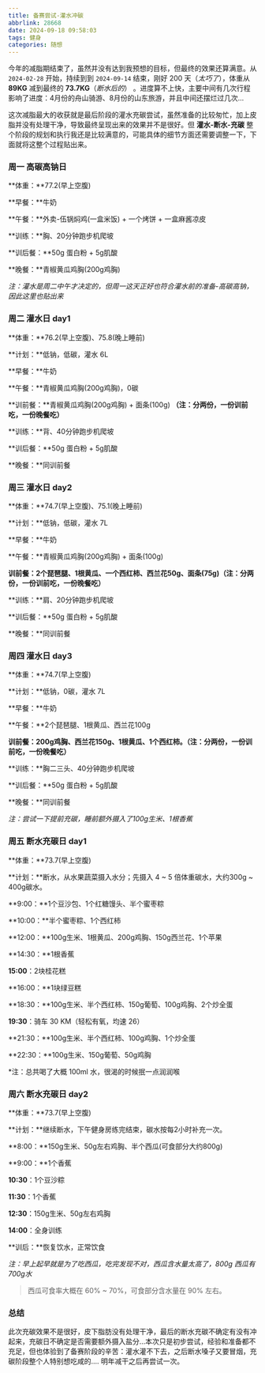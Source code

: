 ```yaml
---
title: 备赛尝试-灌水冲碳
abbrlink: 28668
date: 2024-09-18 09:58:03
tags: 健身
categories: 随想
---
```


今年的减脂期结束了，虽然并没有达到我预想的目标，但最终的效果还算满意。从 `2024-02-28` 开始，持续到到 `2024-09-14` 结束，刚好 200 天（*太巧了*），体重从 **89KG** 减到最终的 **73.7KG**（*断水后的*） 。进度算不上快，主要中间有几次行程影响了进度：4月份的舟山骑游、8月份的山东旅游，并且中间还摆烂过几次...

这次减脂最大的收获就是最后阶段的灌水充碳尝试，虽然准备的比较匆忙，加上皮脂并没有处理干净，导致最终呈现出来的效果并不是很好。但 **灌水-断水-充碳** 整个阶段的规划和执行我还是比较满意的，可能具体的细节方面还需要调整一下，下面就将这整个过程贴出来。

<!--more-->

### 周一 高碳高钠日

**体重：**77.2(早上空腹)

**早餐：**牛奶

**午餐：**外卖-伍锅焖鸡(一盒米饭) + 一个烤饼 + 一盒麻酱凉皮

**训练：**胸、20分钟跑步机爬坡

**训后餐：**50g 蛋白粉 + 5g肌酸

**晚餐：**青椒黄瓜鸡胸(200g鸡胸)

*注：灌水是周二中午才决定的，但周一这天正好也符合灌水前的准备-高碳高钠，因此这里也贴出来*

### 周二 灌水日 day1

**体重：**76.2(早上空腹)、75.8(晚上睡前)

**计划：**低钠，低碳，灌水 6L

**早餐：**牛奶

**午餐：**青椒黄瓜鸡胸(200g鸡胸)，0碳

**训前餐：**青椒黄瓜鸡胸(200g鸡胸) + 面条(100g) **（注：分两份，一份训前吃，一份晚餐吃）**

**训练：**背、40分钟跑步机爬坡

**训后餐：**50g 蛋白粉 + 5g肌酸

**晚餐：**同训前餐

### 周三 灌水日 day2

**体重：**74.7(早上空腹)、75.1(晚上睡前)

**计划：**低钠，低碳，灌水 7L

**早餐：**牛奶

**午餐：**青椒黄瓜鸡胸(200g鸡胸) + 面条(100g)

**训前餐：**2个琵琶腿、1根黄瓜、一个西红柿、西兰花50g、面条(75g)**（注：分两份，一份训前吃，一份晚餐吃）**

**训练：**肩、20分钟跑步机爬坡

**训后餐：**50g 蛋白粉 + 5g肌酸

**晚餐：**同训前餐

### 周四 灌水日 day3

**体重：**74.7(早上空腹)

**计划：**低钠，0碳，灌水 7L

**早餐：**牛奶

**午餐：**2个琵琶腿、1根黄瓜、西兰花100g

**训前餐：**200g鸡胸、西兰花150g、1根黄瓜、1个西红柿。**（注：分两份，一份训前吃，一份晚餐吃）**

**训练：**胸二三头、40分钟跑步机爬坡

**训后餐：**50g 蛋白粉 + 5g肌酸

**晚餐：**同训前餐

*注：尝试一下提前充碳，睡前额外摄入了100g生米、1根香蕉*

### 周五 断水充碳日 day1

**体重：**73.7(早上空腹)

**计划：**断水，从水果蔬菜摄入水分；先摄入 4 ~ 5 倍体重碳水，大约300g ~ 400g碳水。

**9:00：**1个豆沙包、1个红糖馒头、半个蜜枣粽

**10:00：**半个蜜枣粽、1个西红柿

**12:00：**100g生米、1根黄瓜、200g鸡胸、150g西兰花、1个苹果

**14:30：**1根香蕉

**15:00**：2块桂花糕

**16:00：**1块绿豆糕

**18:30：**100g生米、半个西红柿、150g葡萄、100g鸡胸、2个炒全蛋

**19:30**：骑车 30 KM（轻松有氧，均速 26） 

**21:30：**100g生米、半个西红柿、100g鸡胸、1个炒全蛋

**22:30：**100g生米、150g葡萄、50g鸡胸

*注：总共喝了大概 100ml 水，很渴的时候抿一点润润喉

### 周六 断水充碳日 day2

**体重：**73.7(早上空腹)

**计划：**继续断水，下午健身房练完结束，碳水按每2小时补充一次。

**8:00：**150g生米、50g左右鸡胸、半个西瓜(可食部分大约800g)

**9:00：**1个香蕉

**10:30**：1个豆沙粽

**11:30**：1个香蕉

**12:30**：150g生米、50g左右鸡胸

**14:00**：全身训练

**训后：**恢复饮水，正常饮食

*注：早上起早就是为了吃西瓜，吃完发现不对，西瓜含水量太高了，800g 西瓜有 700g水*

> 西瓜可食率大概在 60% ~ 70%，可食部分含水量在 90% 左右。

### 总结

此次充碳效果不是很好，皮下脂肪没有处理干净，最后的断水充碳不确定有没有冲起来，充碳日不确定是否需要额外摄入盐分...本次只是初步尝试，经验和准备都不充足，但也体验到了备赛阶段的辛苦：灌水灌不下去，之后断水嗓子又要冒烟，充碳阶段整个人特别想吃咸的.... 明年减干之后再尝试一次。